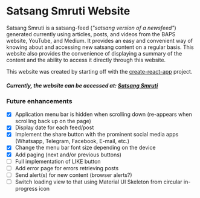 # Satsang Smruti Website
Satsang Smruti is a satsang-feed (*"satsang version of a newsfeed"*) generated currently using articles, posts, and videos from the BAPS website, YouTube, and Medium. It provides an easy and convenient way of knowing about and accessing new satsang content on a regular basis. This website also provides the convenience of displaying a summary of the content and the ability to access it directly through this website.

This website was created by starting off with the [create-react-app](https://github.com/facebook/create-react-app) project.

##### Currently, the website can be accessed at: [Satsang Smruti](https://satsang-smruti.uc.r.appspot.com/)

### Future enhancements
- [x] Application menu bar is hidden when scrolling down (re-appears when scrolling back up on the page)
- [x] Display date for each feed/post
- [x] Implement the share button with the prominent social media apps (Whatsapp, Telegram, Facebook, E-mail, etc.)
- [x] Change the menu bar font size depending on the device
- [x] Add paging (next and/or previous buttons)
- [ ] Full implementation of LIKE button
- [ ] Add error page for errors retrieving posts
- [ ] Send alert(s) for new content (browser alerts?)
- [ ] Switch loading view to that using Material UI Skeleton from circular in-progress icon